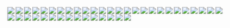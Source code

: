 <img align="left" src="https://raw.githubusercontent.com/id1945/es5-vs-es2015/main/ES6%20Javascript%20Standard-01.jpg">
<img align="left" src="https://raw.githubusercontent.com/id1945/es5-vs-es2015/main/ES6%20Javascript%20Standard-03.jpg">
<img align="left" src="https://raw.githubusercontent.com/id1945/es5-vs-es2015/main/ES6%20Javascript%20Standard-04.jpg">
<img align="left" src="https://raw.githubusercontent.com/id1945/es5-vs-es2015/main/ES6%20Javascript%20Standard-05.jpg">
<img align="left" src="https://raw.githubusercontent.com/id1945/es5-vs-es2015/main/ES6%20Javascript%20Standard-06.jpg">
<img align="left" src="https://raw.githubusercontent.com/id1945/es5-vs-es2015/main/ES6%20Javascript%20Standard-07.jpg">
<img align="left" src="https://raw.githubusercontent.com/id1945/es5-vs-es2015/main/ES6%20Javascript%20Standard-08.jpg">
<img align="left" src="https://raw.githubusercontent.com/id1945/es5-vs-es2015/main/ES6%20Javascript%20Standard-09.jpg">
<img align="left" src="https://raw.githubusercontent.com/id1945/es5-vs-es2015/main/ES6%20Javascript%20Standard-10.jpg">
<img align="left" src="https://raw.githubusercontent.com/id1945/es5-vs-es2015/main/ES6%20Javascript%20Standard-11.jpg">
<img align="left" src="https://raw.githubusercontent.com/id1945/es5-vs-es2015/main/ES6%20Javascript%20Standard-12.jpg">
<img align="left" src="https://raw.githubusercontent.com/id1945/es5-vs-es2015/main/ES6%20Javascript%20Standard-13.jpg">
<img align="left" src="https://raw.githubusercontent.com/id1945/es5-vs-es2015/main/ES6%20Javascript%20Standard-14.jpg">
<img align="left" src="https://raw.githubusercontent.com/id1945/es5-vs-es2015/main/ES6%20Javascript%20Standard-15.jpg">
<img align="left" src="https://raw.githubusercontent.com/id1945/es5-vs-es2015/main/ES6%20Javascript%20Standard-16.jpg">
<img align="left" src="https://raw.githubusercontent.com/id1945/es5-vs-es2015/main/ES6%20Javascript%20Standard-17.jpg">
<img align="left" src="https://raw.githubusercontent.com/id1945/es5-vs-es2015/main/ES6%20Javascript%20Standard-18.jpg">
<img align="left" src="https://raw.githubusercontent.com/id1945/es5-vs-es2015/main/ES6%20Javascript%20Standard-19.jpg">
<img align="left" src="https://raw.githubusercontent.com/id1945/es5-vs-es2015/main/ES6%20Javascript%20Standard-20.jpg">
<img align="left" src="https://raw.githubusercontent.com/id1945/es5-vs-es2015/main/ES6%20Javascript%20Standard-21.jpg">
<img align="left" src="https://raw.githubusercontent.com/id1945/es5-vs-es2015/main/ES6%20Javascript%20Standard-22.jpg">
<img align="left" src="https://raw.githubusercontent.com/id1945/es5-vs-es2015/main/ES6%20Javascript%20Standard-23.jpg">
<img align="left" src="https://raw.githubusercontent.com/id1945/es5-vs-es2015/main/ES6%20Javascript%20Standard-24.jpg">
<img align="left" src="https://raw.githubusercontent.com/id1945/es5-vs-es2015/main/ES6%20Javascript%20Standard-25.jpg">
<img align="left" src="https://raw.githubusercontent.com/id1945/es5-vs-es2015/main/ES6%20Javascript%20Standard-26.jpg">
<img align="left" src="https://raw.githubusercontent.com/id1945/es5-vs-es2015/main/ES6%20Javascript%20Standard-27.jpg">
<img align="left" src="https://raw.githubusercontent.com/id1945/es5-vs-es2015/main/ES6%20Javascript%20Standard-28.jpg">
<img align="left" src="https://raw.githubusercontent.com/id1945/es5-vs-es2015/main/ES6%20Javascript%20Standard-29.jpg">
<img align="left" src="https://raw.githubusercontent.com/id1945/es5-vs-es2015/main/ES6%20Javascript%20Standard-30.jpg">
<img align="left" src="https://raw.githubusercontent.com/id1945/es5-vs-es2015/main/ES6%20Javascript%20Standard-31.jpg">
<img align="left" src="https://raw.githubusercontent.com/id1945/es5-vs-es2015/main/ES6%20Javascript%20Standard-32.jpg">
<img align="left" src="https://raw.githubusercontent.com/id1945/es5-vs-es2015/main/ES6%20Javascript%20Standard-33.jpg">
<img align="left" src="https://raw.githubusercontent.com/id1945/es5-vs-es2015/main/ES6%20Javascript%20Standard-34.jpg">
<img align="left" src="https://raw.githubusercontent.com/id1945/es5-vs-es2015/main/ES6%20Javascript%20Standard-35.jpg">
<img align="left" src="https://raw.githubusercontent.com/id1945/es5-vs-es2015/main/ES6%20Javascript%20Standard-36.jpg">
<img align="left" src="https://raw.githubusercontent.com/id1945/es5-vs-es2015/main/ES6%20Javascript%20Standard-37.jpg">
<img align="left" src="https://raw.githubusercontent.com/id1945/es5-vs-es2015/main/ES6%20Javascript%20Standard-38.jpg">
<img align="left" src="https://raw.githubusercontent.com/id1945/es5-vs-es2015/main/ES6%20Javascript%20Standard-39.jpg">
<img align="left" src="https://raw.githubusercontent.com/id1945/es5-vs-es2015/main/ES6%20Javascript%20Standard-40.jpg">
<img align="left" src="https://raw.githubusercontent.com/id1945/es5-vs-es2015/main/ES6%20Javascript%20Standard-41.jpg">
<img align="left" src="https://raw.githubusercontent.com/id1945/es5-vs-es2015/main/ES6%20Javascript%20Standard-42.jpg">


